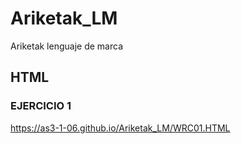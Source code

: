 # Ariketak_LM
Ariketak lenguaje de marca

## HTML


### EJERCICIO 1 
https://as3-1-06.github.io/Ariketak_LM/WRC01.HTML
